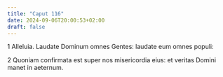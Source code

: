 ```yaml
---
title: "Caput 116"
date: 2024-09-06T20:00:53+02:00
draft: false
---
```



1 Alleluia. Laudate Dominum omnes Gentes: laudate eum omnes populi:

2 Quoniam confirmata est super nos misericordia eius: et veritas Domini manet in aeternum.

